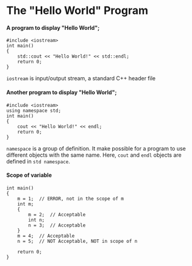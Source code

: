 # The "Hello World" Program
#### A program to display "Hello World";

    #include <iostream>
    int main()
    { 
    	std::cout << "Hello World!" << std::endl;
    	return 0;
    }
`iostream` is input/output stream, a standard C++ header file

#### Another program to display "Hello World";

    #include <iostream>
    using namespace std;
    int main()
    { 
    	cout << "Hello World!" << endl;
    	return 0;
    }
`namespace` is a group of definition. It make possible for a program to use different objects with the same name. Here, `cout` and `endl` objects are defined in `std namespace`.
    
#### Scope of variable

    int main()
    {
    	m = 1;	// ERROR, not in the scope of m
    	int m;
    	{
    		m = 2;	// Acceptable
    		int n;
    		n = 3;	// Acceptable
    	}
    	m = 4;	// Acceptable
    	n = 5;	// NOT Acceptable, NOT in scope of n
    
    	return 0;
    }
